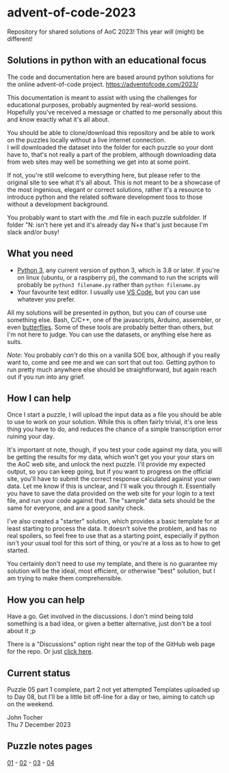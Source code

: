 # advent-of-code-2023

Repository for shared solutions of AoC 2023! This year *will* (might) be different!

## Solutions in python with an educational focus

The code and documentation here are based around python solutions for the online advent-of-code project.
https://adventofcode.com/2023/

This documentation is meant to assist with using the challenges for educational purposes, probably augmented by real-world sessions.
Hopefully you've received a message or chatted to me personally about this and know exactly what it's all about.

You should be able to clone/download this repository and be able to work on the puzzles locally without a live internet connection.  
I will downloaded the dataset into the folder for each puzzle so your dont have to, that's not really a part of the problem, although downloading data from web sites may well be something we get into at some point.

If not, you're still welcome to everything here, but please refer to the original site to see what it's all about.
This is not meant to be a showcase of the most ingenious, elegant or correct solutions, rather it's a resource to introduce python and the related software development toos to those without a development background.

You probably want to start with the .md file in each puzzle subfolder.  If folder "N: isn't here yet and it's already day N+x that's just because I'm slack and/or busy!

## What you need

- [Python 3](https://www.python.org/downloads/), any current version of python 3, which is 3.8 or later.  If you're on linux (ubuntu, or a raspberry pi), the command to run the scripts will probably be ```python3 filename.py``` rather than ```python filename.py```  
- Your favourite text editor.  I usually use [VS Code](https://code.visualstudio.com/download), but you can use whatever you prefer.

All my solutions will be presented in python, but you can of course use something else.  Bash, C/C++, one of the javascripts, Arduino, assembler, or even [butterflies](https://xkcd.com/378/).  Some of these tools are probably better than others, but I'm not here to judge.  You can use the datasets, or anything else here as suits.

*Note:* You probably *can't* do this on a vanilla SOE box, although if you really want to, come and see me and we can sort that out too.  Getting python to run pretty much anywhere else should be straightforward, but again reach out if you run into any grief.

## How I can help

Once I start a puzzle, I will upload the input data as a file you should be able to use to work on your solution. While this is often fairly trivial, it's one less thing you have to do, and reduces the chance of a simple transcription error ruining your day.

It's important ot note, though, if you test your code against my data, you will be getting the results for my data, which won't get you your your stars on the AoC web site, and unlock the next puzzle.  I'll provide my expected output, so you can keep going, but if you want to progress on the official site, you'll have to submit the correct response calculated against your own data.  Let me know if this is unclear, and I'll walk you through it.  Essentially you have to save the data provided on the web site for your login to a text file, and run your code against that.  The "sample" data sets should be the same for everyone, and are a good sanity check.

I've also created a "starter" solution, which provides a basic template for at least starting to process the data.  It doesn't solve the problem, and has no real spoilers, so feel free to use that as a starting point, especially if python isn't your usual tool for this sort of thing, or you're at a loss as to how to get started.

You certainly don't need to use my template, and there is no guarantee my solution will be the ideal, most efficient, or otherwise "best" solution, but I am trying to make them comprehensible.

## How you can help

Have a go.  Get involved in the discussions.  I don't mind being told something is a bad idea, or given a better alternative, just don't be a tool about it ;p

There is a "Discussions" option right near the top of the GitHub web page for the repo. Or just [click here](https://github.com/JohnTocher/advent-of-code-2023/discussions).

## Current status

Puzzle 05 part 1 complete, part 2 not yet attempted
Templates uploaded up to Day 08, but I'll be a little bit off-line for a day or two, aiming to catch up on the weekend.

John Tocher  
Thu 7 December 2023

## Puzzle notes pages

[01](Puzzle_01/puzzle_01_notes.md) - [02](Puzzle_02/puzzle_02_notes.md) - [03](Puzzle_03/puzzle_03_notes.md) - [04](Puzzle_04/puzzle_04_notes.md)
